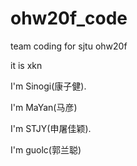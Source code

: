 # ohw20f_code
team coding for sjtu ohw20f

it is xkn

I'm Sinogi(康子健).
    
I'm MaYan(马彦)   

I'm STJY(申屠佳颖).

I'm guolc(郭兰聪)
